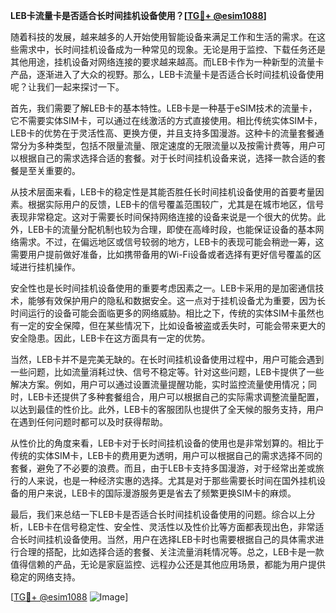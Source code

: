 **LEB卡流量卡是否适合长时间挂机设备使用？[[TG💪+ @esim1088](https://t.me/s/esim1088)]**

随着科技的发展，越来越多的人开始使用智能设备来满足工作和生活的需求。在这些需求中，长时间挂机设备成为一种常见的现象。无论是用于监控、下载任务还是其他用途，挂机设备对网络连接的要求越来越高。而LEB卡作为一种新型的流量卡产品，逐渐进入了大众的视野。那么，LEB卡流量卡是否适合长时间挂机设备使用呢？让我们一起来探讨一下。

首先，我们需要了解LEB卡的基本特性。LEB卡是一种基于eSIM技术的流量卡，它不需要实体SIM卡，可以通过在线激活的方式直接使用。相比传统实体SIM卡，LEB卡的优势在于灵活性高、更换方便，并且支持多国漫游。这种卡的流量套餐通常分为多种类型，包括不限量流量、限定速度的无限流量以及按需计费等，用户可以根据自己的需求选择合适的套餐。对于长时间挂机设备来说，选择一款合适的套餐是至关重要的。

从技术层面来看，LEB卡的稳定性是其能否胜任长时间挂机设备使用的首要考量因素。根据实际用户的反馈，LEB卡的信号覆盖范围较广，尤其是在城市地区，信号表现非常稳定。这对于需要长时间保持网络连接的设备来说是一个很大的优势。此外，LEB卡的流量分配机制也较为合理，即使在高峰时段，也能保证设备的基本网络需求。不过，在偏远地区或信号较弱的地方，LEB卡的表现可能会稍逊一筹，这需要用户提前做好准备，比如携带备用的Wi-Fi设备或者选择有更好信号覆盖的区域进行挂机操作。

安全性也是长时间挂机设备使用的重要考虑因素之一。LEB卡采用的是加密通信技术，能够有效保护用户的隐私和数据安全。这一点对于挂机设备尤为重要，因为长时间运行的设备可能会面临更多的网络威胁。相比之下，传统的实体SIM卡虽然也有一定的安全保障，但在某些情况下，比如设备被盗或丢失时，可能会带来更大的安全隐患。因此，LEB卡在这方面具有一定的优势。

当然，LEB卡并不是完美无缺的。在长时间挂机设备使用过程中，用户可能会遇到一些问题，比如流量消耗过快、信号不稳定等。针对这些问题，LEB卡提供了一些解决方案。例如，用户可以通过设置流量提醒功能，实时监控流量使用情况；同时，LEB卡还提供了多种套餐组合，用户可以根据自己的实际需求调整流量配置，以达到最佳的性价比。此外，LEB卡的客服团队也提供了全天候的服务支持，用户在遇到任何问题时都可以及时获得帮助。

从性价比的角度来看，LEB卡对于长时间挂机设备的使用也是非常划算的。相比于传统的实体SIM卡，LEB卡的费用更为透明，用户可以根据自己的需求选择不同的套餐，避免了不必要的浪费。而且，由于LEB卡支持多国漫游，对于经常出差或旅行的人来说，也是一种经济实惠的选择。尤其是对于那些需要长时间在国外挂机设备的用户来说，LEB卡的国际漫游服务更是省去了频繁更换SIM卡的麻烦。

最后，我们来总结一下LEB卡是否适合长时间挂机设备使用的问题。综合以上分析，LEB卡在信号稳定性、安全性、灵活性以及性价比等方面都表现出色，非常适合长时间挂机设备使用。当然，用户在选择LEB卡时也需要根据自己的具体需求进行合理的搭配，比如选择合适的套餐、关注流量消耗情况等。总之，LEB卡是一款值得信赖的产品，无论是家庭监控、远程办公还是其他应用场景，都能为用户提供稳定的网络支持。

[[TG💪+ @esim1088](https://t.me/s/esim1088) ![Image](https://i.postimg.cc/4NQfJmqS/Snipaste-2025-05-13-00-14-12.png)]